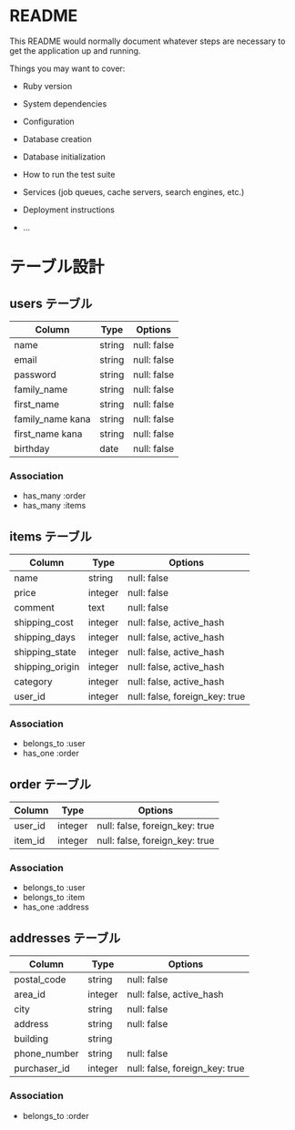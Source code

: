 # README

This README would normally document whatever steps are necessary to get the
application up and running.

Things you may want to cover:

* Ruby version

* System dependencies

* Configuration

* Database creation

* Database initialization

* How to run the test suite

* Services (job queues, cache servers, search engines, etc.)

* Deployment instructions

* ...


# テーブル設計

## users テーブル

| Column           | Type   | Options     |
| ---------------- | ------ | ----------- |
| name             | string | null: false |
| email            | string | null: false |
| password         | string | null: false |
| family_name      | string | null: false |
| first_name       | string | null: false |
| family_name kana | string | null: false |
| first_name kana  | string | null: false |
| birthday         | date   | null: false |

### Association
- has_many :order
- has_many :items

## items テーブル

| Column           | Type    | Options                        |
| ---------------- | ------- | ------------------------------ |
| name             | string  | null: false                    |
| price            | integer | null: false                    |
| comment          | text    | null: false                    |
| shipping_cost    | integer | null: false, active_hash       |
| shipping_days    | integer | null: false, active_hash       |
| shipping_state   | integer | null: false, active_hash       |
| shipping_origin  | integer | null: false, active_hash       |
| category         | integer | null: false, active_hash       |
| user_id          | integer | null: false, foreign_key: true |

### Association

- belongs_to :user
- has_one :order

## order テーブル

| Column           | Type    | Options                        |
| ---------------- | ------- | ------------------------------ |
| user_id          | integer | null: false, foreign_key: true |
| item_id          | integer | null: false, foreign_key: true |

### Association

- belongs_to :user
- belongs_to :item
- has_one :address

## addresses テーブル

| Column           | Type    | Options                        |
| ---------------- | ------- | ------------------------------ |
| postal_code      | string  | null: false                    |
| area_id          | integer | null: false, active_hash       |
| city             | string  | null: false                    |
| address          | string  | null: false                    |
| building         | string  |                                |
| phone_number     | string  | null: false                    |
| purchaser_id     | integer | null: false, foreign_key: true |
### Association

- belongs_to :order
